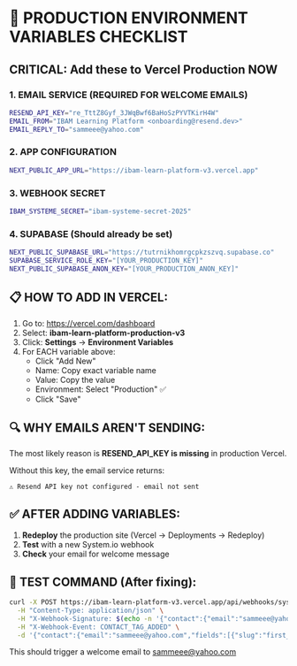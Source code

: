 # 🚨 PRODUCTION ENVIRONMENT VARIABLES CHECKLIST

## CRITICAL: Add these to Vercel Production NOW

### 1. EMAIL SERVICE (REQUIRED FOR WELCOME EMAILS)
```bash
RESEND_API_KEY="re_TttZ8Gyf_3JWqBwf6BaHoSzPYVTKirH4W"
EMAIL_FROM="IBAM Learning Platform <onboarding@resend.dev>"
EMAIL_REPLY_TO="sammeee@yahoo.com"
```

### 2. APP CONFIGURATION
```bash
NEXT_PUBLIC_APP_URL="https://ibam-learn-platform-v3.vercel.app"
```

### 3. WEBHOOK SECRET
```bash
IBAM_SYSTEME_SECRET="ibam-systeme-secret-2025"
```

### 4. SUPABASE (Should already be set)
```bash
NEXT_PUBLIC_SUPABASE_URL="https://tutrnikhomrgcpkzszvq.supabase.co"
SUPABASE_SERVICE_ROLE_KEY="[YOUR_PRODUCTION_KEY]"
NEXT_PUBLIC_SUPABASE_ANON_KEY="[YOUR_PRODUCTION_ANON_KEY]"
```

## 📋 HOW TO ADD IN VERCEL:

1. Go to: https://vercel.com/dashboard
2. Select: **ibam-learn-platform-production-v3**
3. Click: **Settings** → **Environment Variables**
4. For EACH variable above:
   - Click "Add New"
   - Name: Copy exact variable name
   - Value: Copy the value
   - Environment: Select "Production" ✅
   - Click "Save"

## 🔍 WHY EMAILS AREN'T SENDING:

The most likely reason is **RESEND_API_KEY is missing** in production Vercel.

Without this key, the email service returns:
```
⚠️ Resend API key not configured - email not sent
```

## ✅ AFTER ADDING VARIABLES:

1. **Redeploy** the production site (Vercel → Deployments → Redeploy)
2. **Test** with a new System.io webhook
3. **Check** your email for welcome message

## 🧪 TEST COMMAND (After fixing):
```bash
curl -X POST https://ibam-learn-platform-v3.vercel.app/api/webhooks/systemio \
  -H "Content-Type: application/json" \
  -H "X-Webhook-Signature: $(echo -n '{"contact":{"email":"sammeee@yahoo.com","fields":[{"slug":"first_name","value":"Test"}],"tags":[{"name":"IBAM Impact Members"}]}}' | openssl dgst -sha256 -hmac 'ibam-systeme-secret-2025' -hex | cut -d' ' -f2)" \
  -H "X-Webhook-Event: CONTACT_TAG_ADDED" \
  -d '{"contact":{"email":"sammeee@yahoo.com","fields":[{"slug":"first_name","value":"Test"}],"tags":[{"name":"IBAM Impact Members"}]}}'
```

This should trigger a welcome email to sammeee@yahoo.com